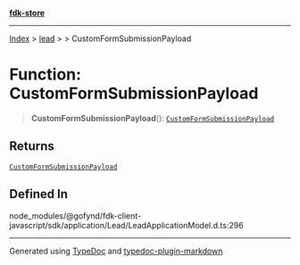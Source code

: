 [**fdk-store**](../../../README.md)
***

[Index](../../../API.md) > [lead](../../README.md) > [<internal>](../README.md) > CustomFormSubmissionPayload

# Function: CustomFormSubmissionPayload

> **CustomFormSubmissionPayload**(): [`CustomFormSubmissionPayload`](../type-aliases/type-alias.CustomFormSubmissionPayload.md)

## Returns

[`CustomFormSubmissionPayload`](../type-aliases/type-alias.CustomFormSubmissionPayload.md)

## Defined In

node\_modules/@gofynd/fdk-client-javascript/sdk/application/Lead/LeadApplicationModel.d.ts:296

***
Generated using [TypeDoc](https://typedoc.org/) and [typedoc-plugin-markdown](https://www.npmjs.com/package/typedoc-plugin-markdown)

